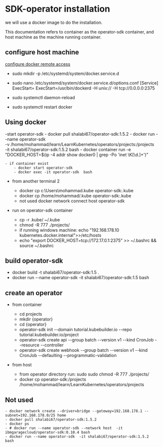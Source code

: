 # SDK-operator installation
we will use a docker image to do the installation.

This documentation refers to container as the operator-sdk container, and host machine as the machine running container.   

## configure host machine
[configure docker remote access](https://dockerlabs.collabnix.com/beginners/components/daemon/access-daemon-externally.html)
- sudo mkdir -p /etc/systemd/system/docker.service.d
- sudo nano /etc/systemd/system/docker.service.d/options.conf
  [Service]
  ExecStart=
  ExecStart=/usr/bin/dockerd -H unix:// -H tcp://0.0.0.0:2375
  
- sudo systemctl daemon-reload
- sudo systemctl restart docker

## Using docker
-start operator-sdk
    - docker pull shalabi67/operator-sdk:1.5.2
    - docker run --name operator-sdk \
        -v /home/mohammad/learn/LearnKubernetes/operators/projects:/projects \
        -it shalabi67/operator-sdk:1.5.2 bash
    - docker container run -e "DOCKER_HOST=$(ip -4 addr show docker0 | grep -Po 'inet \K[\d.]+')"

    - if container exist
        - docker start operator-sdk
        - docker exec -it operator-sdk  bash

- from another terminal 2
    - docker cp c:\Users\mohammad\.kube operator-sdk:.kube
    - docker cp /home/mohammad/.kube operator-sdk:.kube
    - not used docker network connect  host operator-sdk

- run on operator-sdk container
    - cp -r .kube/ ~/.kube
    - chmod -R 777 ./projects/
    - if running windows machine: echo "192.168.178.10   kubernetes.docker.internal">>/etc/hosts
    - echo "export DOCKER_HOST=tcp://172.17.0.1:2375" >> ~/.bashrc && source ~/.bashrc

## build operator-sdk
- docker build -t shalabi67/operator-sdk:1.5 .
- docker run --name operator-sdk -it shalabi67/operator-sdk:1.5 bash

## create an operator
- from container
    - cd projects
    - mkdir {operator}
    - cd {operator}
    - operator-sdk init --domain tutorial.kubebuilder.io --repo tutorial.kubebuilder.io/project
    - operator-sdk create api --group batch --version v1 --kind CronJob --resource --controller
    - operator-sdk create webhook --group batch --version v1 --kind CronJob --defaulting --programmatic-validation    

- from host
  - from operator directory run: sudo sudo chmod -R 777 ./projects/
  - docker cp operator-sdk:/projects /home/mohammad/learn/LearnKubernetes/operators/projects

## Not used
    - docker network create --driver=bridge --gateway=192.168.178.1 --subnet=192.168.178.0/25 home
    - docker pull shalabi67/operator-sdk:1.5.2
    - docker ps
    - # docker run --name operator-sdk --network host  -it ibmgaragecloud/operator-sdk:0.10.4 bash
    - docker run --name operator-sdk  -it shalabi67/operator-sdk:1.5.2 bash